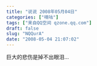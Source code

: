 ```yaml
---
title: "说说 2008年05月04日"
categories: ["嘀咕"]
tags: ["来自QQ空间 qzone.qq.com"]
draft: false
slug: "NQQurA"
date: "2008-05-04 21:07:02"
---
```


巨大的悲伤是掉不出眼泪...
